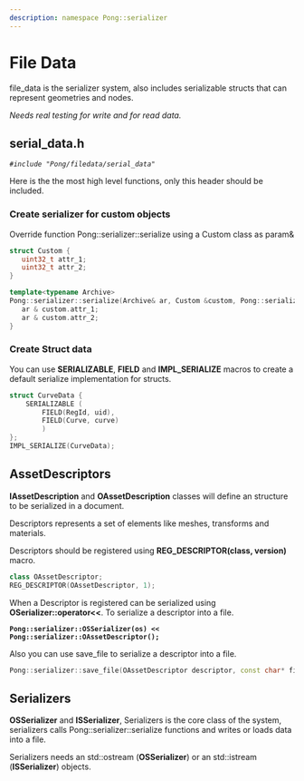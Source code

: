 ```yaml
---
description: namespace Pong::serializer
---
```


# File Data

file\_data is the serializer system, also includes serializable structs that can represent geometries and nodes.

_Needs real testing for write and for read data._

## serial\_data.h

_`#include "Pong/filedata/serial_data"`_

Here is the the most high level functions, only this header should be included.

### Create serializer for custom objects

Override function  Pong::serializer::serialize using a Custom class as param&

```cpp
struct Custom {
   uint32_t attr_1;
   uint32_t attr_2;
}

template<typename Archive>
Pong::serializer::serialize(Archive& ar, Custom &custom, Pong::serializer::Version version) {
   ar & custom.attr_1;
   ar & custom.attr_2;
}
```

### Create Struct data

You can use **SERIALIZABLE**, **FIELD** and **IMPL\_SERIALIZE** macros to create a default serialize implementation for structs.

```cpp
struct CurveData {    
    SERIALIZABLE (            
        FIELD(RegId, uid),            
        FIELD(Curve, curve)    
        )
};
IMPL_SERIALIZE(CurveData);
```

## AssetDescriptors

**IAssetDescription** and **OAssetDescription** classes will define an structure to be serialized in a document.

Descriptors represents a set of elements like meshes, transforms and materials.

Descriptors should be registered using **REG\_DESCRIPTOR(class, version)** macro.

```cpp
class OAssetDescriptor;
REG_DESCRIPTOR(OAssetDescriptor, 1);
```

When a Descriptor is registered can be serialized using **OSerializer::operator<<**. To serialize a descriptor into a file.

<pre class="language-cpp"><code class="lang-cpp"><strong>Pong::serializer::OSSerializer(os) &#x3C;&#x3C; Pong::serializer::OAssetDescriptor();</strong></code></pre>

Also you can use save\_file to serialize a descriptor into a file.

```cpp
Pong::serializer::save_file(OAssetDescriptor descriptor, const char* file_name);
```

## Serializers

**OSSerializer** and **ISSerializer**, Serializers is the core class of the system, serializers calls Pong::serializer::serialize functions and writes or loads data into a file.

Serializers needs an std::ostream (**OSSerializer**) or an std::istream (**ISSerializer**) objects.

